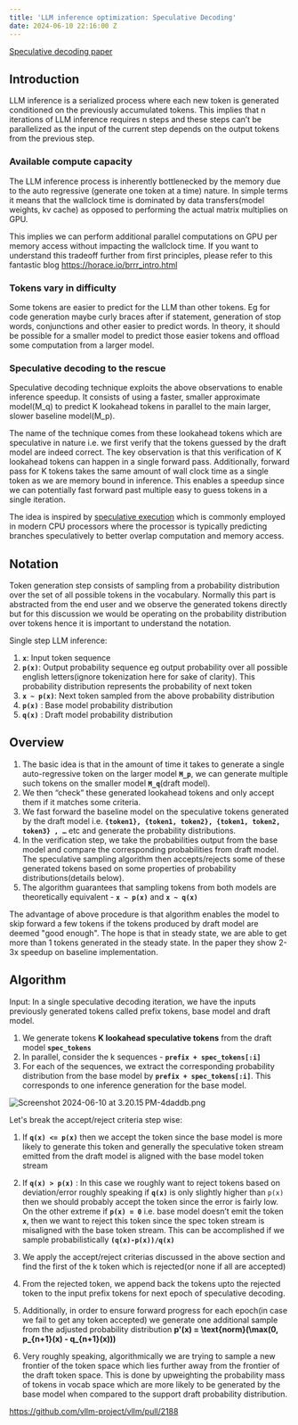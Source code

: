 ```yaml
---
title: 'LLM inference optimization: Speculative Decoding'
date: 2024-06-10 22:16:00 Z
---
```


[Speculative decoding paper](https://arxiv.org/pdf/2211.17192)

## Introduction

LLM inference is a serialized process where each new token is generated conditioned on the previously accumulated tokens. This implies that n iterations of LLM inference requires n steps and these steps can’t be parallelized as the input of the current step depends on the output tokens from the previous step. 

### Available compute capacity
The LLM inference process is inherently bottlenecked by the memory due to the auto regressive (generate one token at a time) nature. In simple terms it means that the wallclock time is dominated by data transfers(model weights, kv cache) as opposed to performing the actual matrix multiplies on GPU. 

This implies we can perform additional parallel computations on GPU per memory access without impacting the wallclock time.  If you want to understand this tradeoff further from first principles, please refer to this fantastic blog https://horace.io/brrr_intro.html

### Tokens vary in difficulty
Some tokens are easier to predict for the LLM than other tokens. Eg for code generation maybe curly braces after if statement, generation of stop words, conjunctions and other easier to predict words. In theory, it should be possible for a smaller model to predict those easier tokens and offload some computation from a larger model.

### Speculative decoding to the rescue
Speculative decoding technique exploits the above observations to enable inference speedup. It consists of using a faster, smaller approximate model(M_q) to predict K lookahead tokens in parallel to the main larger, slower baseline model(M_p). 

The name of the technique comes from these lookahead tokens which are speculative in nature i.e. we first verify that the tokens guessed by the draft model are indeed correct. The key observation is that this verification of K lookahead tokens can happen in a single forward pass. Additionally, forward pass for K tokens takes the same amount of wall clock time as a single token as we are memory bound in inference. This enables a speedup since we can potentially fast forward past multiple easy to guess tokens in a single iteration. 

The idea is inspired by [speculative execution](https://en.wikipedia.org/wiki/Speculative_execution#:~:text=Speculative%20execution%20is%20an%20optimization,known%20that%20it%20is%20needed.) which is commonly employed in modern CPU processors where the processor is typically predicting branches speculatively to better overlap computation and memory access. 

## Notation

Token generation step consists of sampling from a probability distribution over the set of all possible tokens in the vocabulary. Normally this part is abstracted from the end user and we observe the generated tokens directly but for this discussion we would be operating on the probability distribution over tokens hence it is important to understand the notation. 

Single step LLM inference: 
1. **`x`**: Input token sequence 
2. **`p(x)`**: Output probability sequence eg output probability over all possible english letters(ignore tokenization here for sake of clarity). This probability distribution represents the probability of next token 
3. **`x ~ p(x)`**: Next token sampled from the above probability distribution
4. **`p(x)`** : Base model probability distribution
5. **`q(x)`** : Draft model probability distribution

## Overview

1. The basic idea is that in the amount of time it takes to generate a single auto-regressive token on the larger model **`M_p`**, we can generate multiple such tokens on the smaller model **`M_q`**(draft model).
2. We then “check” these generated lookahead tokens and only accept them if it matches some criteria.  
4. We fast forward the baseline model on the speculative tokens generated by the draft model i.e. **`{token1}, {token1, token2}, {token1, token2, token3} , …`** etc  and generate the probability distributions. 
5. In the verification step, we take the probabilities output from the base model and compare the corresponding probabilities from draft model. The speculative sampling algorithm then accepts/rejects some of these generated tokens based on some properties of probability distributions(details below). 
6. The algorithm guarantees that sampling tokens from both models are theoretically equivalent - **`x ~ p(x)`** and **`x ~ q(x)`**

The advantage of above procedure is that algorithm enables the model to skip forward a few tokens if the tokens produced by draft model are deemed "good enough". The hope is that in steady state, we are able to get more than 1 tokens generated in the steady state. In the paper they show 2-3x speedup on baseline implementation. 

## Algorithm

Input: In a single speculative decoding iteration, we have the inputs previously generated tokens called prefix tokens, base model and draft model. 

1. We generate tokens **K lookahead speculative tokens** from the draft model **`spec_tokens`**
2. In parallel, consider the k sequences - **`prefix + spec_tokens[:i]`**
3. For each of the sequences, we extract the corresponding probability distribution from the base model by **`prefix + spec_tokens[:i]`**. This corresponds to one inference generation for the base model.


![Screenshot 2024-06-10 at 3.20.15 PM-4daddb.png](/uploads/Screenshot%202024-06-10%20at%203.20.15%E2%80%AFPM-4daddb.png)

Let's break the accept/reject criteria step wise:

1. If **`q(x) <= p(x)`** then we accept the token since the base model is more likely to generate this token and generally the speculative token stream emitted from the draft model is aligned with the base model token stream

2. If **`q(x) > p(x)`** : In this case we roughly want to reject tokens based on deviation/error roughly speaking if **`q(x)`** is only slightly higher than `p(x)` then we should probably accept the token since the error is fairly low. On the other extreme if **`p(x) = 0`** i.e. base model doesn’t emit the token **`x`**,  then we want to reject this token since the spec token stream is misaligned with the base token stream. This can be accomplished if we sample probabilistically **`(q(x)-p(x))/q(x)`**

3. We apply the accept/reject criterias discussed in the above section and find the first of the k token which is rejected(or none if all are accepted)

4. From the rejected token, we append back the tokens upto the rejected token to the input prefix tokens for next epoch of speculative decoding. 

5. Additionally, in order to ensure forward progress for each epoch(in case we fail to get any token accepted) we generate one additional sample from the adjusted probability distribution  **p'(x) = \text{norm}(\max(0, p_{n+1}(x) - q_{n+1}(x)))**

6. Very roughly speaking, algorithmically we are trying to sample a new frontier of the token space which lies further away from the frontier of the draft token space. This is done by upweighting the probability mass of tokens in vocab space which are more likely to be generated by the base model when compared to the support draft probability distribution.


https://github.com/vllm-project/vllm/pull/2188